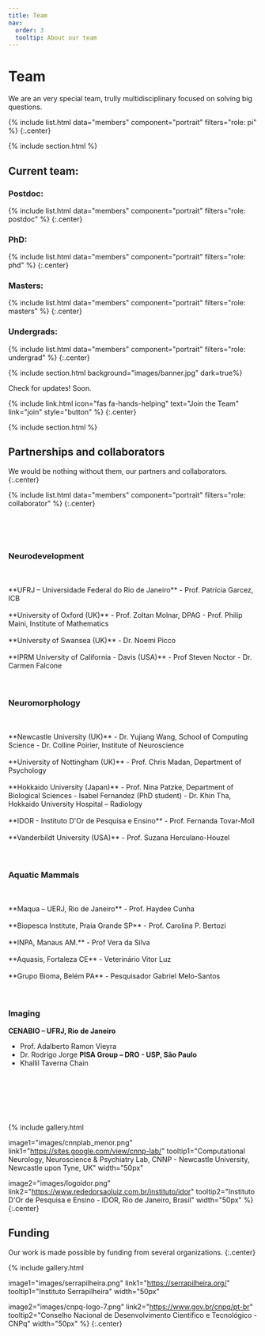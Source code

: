 ```yaml
---
title: Team
nav:
  order: 3
  tooltip: About our team
---
```


# <i class="fas fa-users"></i>Team

We are an very special team, trully multidisciplinary focused on solving big questions.

{%
  include list.html
  data="members"
  component="portrait"
  filters="role: pi"
%}
{:.center}

{% include section.html %}
## Current team:
### Postdoc:
{%
  include list.html
  data="members"
  component="portrait"
  filters="role: postdoc"
%}
{:.center}

### PhD:
{%
  include list.html
  data="members"
  component="portrait"
  filters="role: phd"
%}
{:.center}

### Masters:
{%
  include list.html
  data="members"
  component="portrait"
  filters="role: masters"
%}
{:.center}

### Undergrads:
{%
  include list.html
  data="members"
  component="portrait"
  filters="role: undergrad"
%}
{:.center}

{% include section.html background="images/banner.jpg" dark=true%}

Check for updates! Soon.

{%
  include link.html
  icon="fas fa-hands-helping"
  text="Join the Team"
  link="join"
  style="button"
%}
{:.center}

{% include section.html %}

## Partnerships and collaborators
We would be nothing without them, our partners and collaborators.
{:.center}

{%
  include list.html
  data="members"
  component="portrait"
  filters="role: collaborator"
%}
{:.center}

<br>
<br>
<br>

### Neurodevelopment
<br>
<br>
**UFRJ – Universidade Federal do Rio de Janeiro**
- Prof. Patrícia Garcez, ICB
<br>
<br>
**University of Oxford (UK)**
- Prof. Zoltan Molnar, DPAG
- Prof. Philip Maini, Institute of Mathematics
<br>
<br>
**University of Swansea (UK)**
- Dr. Noemi Picco
<br>
<br>
**IPRM University of California - Davis (USA)**
- Prof Steven Noctor
- Dr. Carmen Falcone
<br>
<br>
<br>

### Neuromorphology
<br>
<br>
**Newcastle University (UK)**
- Dr. Yujiang Wang, School of Computing Science
- Dr. Colline Poirier, Institute of Neuroscience
<br>
<br>
**University of Nottingham (UK)**
- Prof. Chris Madan, Department of Psychology
<br>
<br>
**Hokkaido University (Japan)**
- Prof. Nina Patzke, Department of Biological Sciences
- Isabel Fernandez (PhD student)
- Dr. Khin Tha, Hokkaido University Hospital – Radiology
<br>
<br>
**IDOR - Instituto D'Or de Pesquisa e Ensino**
- Prof. Fernanda Tovar-Moll
<br>
<br>
**Vanderbildt University (USA)**
- Prof. Suzana Herculano-Houzel
<br>
<br>
<br>

### Aquatic Mammals
<br>
<br>
**Maqua – UERJ, Rio de Janeiro**
- Prof. Haydee Cunha
<br>
<br>
**Biopesca Institute, Praia Grande SP**
- Prof. Carolina P. Bertozi
<br>
<br>
**INPA, Manaus AM.**
- Prof Vera da Silva
<br>
<br>
**Aquasis, Fortaleza CE**
- Veterinário Vitor Luz
<br>
<br>
**Grupo Bioma, Belém PA**
- Pesquisador Gabriel Melo-Santos
<br>
<br>
<br>

### Imaging
**CENABIO – UFRJ, Rio de Janeiro**
- Prof. Adalberto Ramon Vieyra
- Dr. Rodrigo Jorge
**PISA Group – DRO - USP, São Paulo**
- Khallil Taverna Chain
<br>
<br>
<br>
<br>
<br>

{%
  include gallery.html
  
  image1="images/cnnplab_menor.png"
  link1="https://sites.google.com/view/cnnp-lab/"
  tooltip1="Computational Neurology, Neuroscience & Psychiatry Lab, CNNP - Newcastle University, Newcastle upon Tyne, UK"
  width="50px"
  
  image2="images/logoidor.png"
  link2="https://www.rededorsaoluiz.com.br/instituto/idor"
  tooltip2="Instituto D'Or de Pesquisa e Ensino - IDOR, Rio de Janeiro, Brasil"
  width="50px"
%}
{:.center}

## Funding

Our work is made possible by funding from several organizations.
{:.center}

{%
  include gallery.html

  image1="images/serrapilheira.png"
  link1="https://serrapilheira.org/"
  tooltip1="Instituto Serrapilheira"
  width="50px"

  image2="images/cnpq-logo-7.png"
  link2="https://www.gov.br/cnpq/pt-br"
  tooltip2="Conselho Nacional de Desenvolvimento Científico e Tecnológico - CNPq"
  width="50px"
%}
{:.center}

